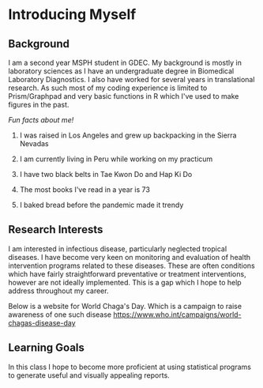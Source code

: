# Introducing Myself 

## Background 
I am a second year MSPH student in GDEC. My background is mostly in laboratory sciences as I have an undergraduate degree in Biomedical Laboratory Diagnostics. I also have worked for several years in translational research. As such most of my coding experience is limited to Prism/Graphpad and very basic functions in R which I've used to make figures in the past. 

*Fun facts about me!*

1. I was raised in Los Angeles and grew up backpacking in the Sierra Nevadas

2. I am currently living in Peru while working on my practicum 

3. I have two black belts in Tae Kwon Do and Hap Ki Do

4. The most books I've read in a year is 73

5. I baked bread before the pandemic made it trendy 

## Research Interests
I am interested in infectious disease, particularly neglected tropical diseases. I have become very keen on monitoring and evaluation of health intervention programs related to these diseases. These are often conditions which have fairly straightforward preventative or treatment interventions, however are not ideally implemented. This is a gap which I hope to help address throughout my career.

Below is a website for World Chaga's Day. 
Which is a campaign to raise awareness of one such disease
https://www.who.int/campaigns/world-chagas-disease-day

## Learning Goals 
In this class I hope to become more proficient at using statistical programs to generate useful and visually appealing reports. 
